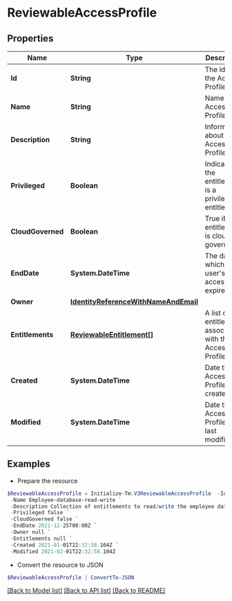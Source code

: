 # ReviewableAccessProfile
## Properties

Name | Type | Description | Notes
------------ | ------------- | ------------- | -------------
**Id** | **String** | The id of the Access Profile | [optional] 
**Name** | **String** | Name of the Access Profile | [optional] 
**Description** | **String** | Information about the Access Profile | [optional] 
**Privileged** | **Boolean** | Indicates if the entitlement is a privileged entitlement | [optional] 
**CloudGoverned** | **Boolean** | True if the entitlement is cloud governed | [optional] 
**EndDate** | **System.DateTime** | The date at which a user&#39;s access expires | [optional] 
**Owner** | [**IdentityReferenceWithNameAndEmail**](IdentityReferenceWithNameAndEmail.md) |  | [optional] 
**Entitlements** | [**ReviewableEntitlement[]**](ReviewableEntitlement.md) | A list of entitlements associated with this Access Profile | [optional] 
**Created** | **System.DateTime** | Date the Access Profile was created. | [optional] 
**Modified** | **System.DateTime** | Date the Access Profile was last modified. | [optional] 

## Examples

- Prepare the resource
```powershell
$ReviewableAccessProfile = Initialize-Tm.V3ReviewableAccessProfile  -Id 2c91808a7190d06e01719938fcd20792 `
 -Name Employee-database-read-write `
 -Description Collection of entitlements to read/write the employee database `
 -Privileged false `
 -CloudGoverned false `
 -EndDate 2021-12-25T00:00Z `
 -Owner null `
 -Entitlements null `
 -Created 2021-01-01T22:32:58.104Z `
 -Modified 2021-02-01T22:32:58.104Z
```

- Convert the resource to JSON
```powershell
$ReviewableAccessProfile | ConvertTo-JSON
```

[[Back to Model list]](../README.md#documentation-for-models) [[Back to API list]](../README.md#documentation-for-api-endpoints) [[Back to README]](../README.md)

